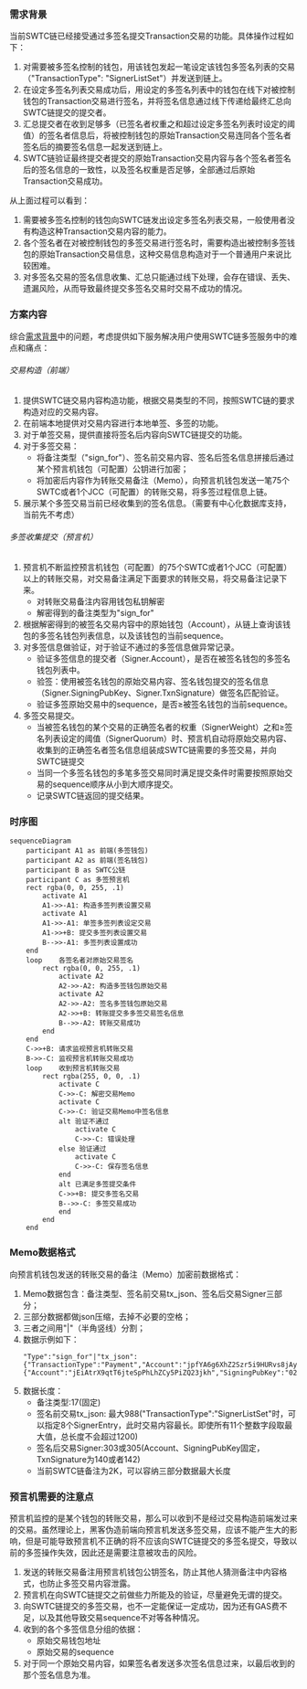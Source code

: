 ### 需求背景
当前SWTC链已经接受通过多签名提交Transaction交易的功能。具体操作过程如下：
1. 对需要被多签名控制的钱包，用该钱包发起一笔设定该钱包多签名列表的交易（"TransactionType": "SignerListSet"）并发送到链上。
2. 在设定多签名列表交易成功后，用设定的多签名列表中的钱包在线下对被控制钱包的Transaction交易进行签名，并将签名信息通过线下传递给最终汇总向SWTC链提交的提交者。
3. 汇总提交者在收到足够多（已签名者权重之和超过设定多签名列表时设定的阈值）的签名者信息后，将被控制钱包的原始Transaction交易连同各个签名者签名后的摘要签名信息一起发送到链上。
4. SWTC链验证最终提交者提交的原始Transaction交易内容与各个签名者签名后的签名信息的一致性，以及签名权重是否足够，全部通过后原始Transaction交易成功。

从上面过程可以看到：
1. 需要被多签名控制的钱包向SWTC链发出设定多签名列表交易，一般使用者没有构造这种Transaction交易内容的能力。
2. 各个签名者在对被控制钱包的多签交易进行签名时，需要构造出被控制多签钱包的原始Transaction交易信息，这种交易信息构造对于一个普通用户来说比较困难。
3. 对多签名交易的签名信息收集、汇总只能通过线下处理，会存在错误、丢失、遗漏风险，从而导致最终提交多签名交易时交易不成功的情况。

### 方案内容
综合[需求背景](#%e9%9c%80%e6%b1%82%e8%83%8c%e6%99%af)中的问题，考虑提供如下服务解决用户使用SWTC链多签服务中的难点和痛点：

###### 交易构造（前端）
1. 提供SWTC链交易内容构造功能，根据交易类型的不同，按照SWTC链的要求构造对应的交易内容。
2. 在前端本地提供对交易内容进行本地单签、多签的功能。
3. 对于单签交易，提供直接将签名后内容向SWTC链提交的功能。
4. 对于多签交易：
   * 将备注类型（"sign_for"）、签名前交易内容、签名后签名信息拼接后通过某个预言机钱包（可配置）公钥进行加密；
   * 将加密后内容作为转账交易备注（Memo），向预言机钱包发送一笔75个SWTC或者1个JCC（可配置）的转账交易，将多签过程信息上链。
5. 展示某个多签交易当前已经收集到的签名信息。（需要有中心化数据库支持，当前先不考虑）
###### 多签收集提交（预言机）
1. 预言机不断监控预言机钱包（可配置）的75个SWTC或者1个JCC（可配置）以上的转账交易，对交易备注满足下面要求的转账交易，将交易备注记录下来。
   *  对转账交易备注内容用钱包私钥解密
   *  解密得到的备注类型为"sign_for"
2. 根据解密得到的被签名交易内容中的原始钱包（Account），从链上查询该钱包的多签名钱包列表信息，以及该钱包的当前sequence。
3. 对多签信息做验证，对于验证不通过的多签信息做异常记录。
   *  验证多签信息的提交者（Signer.Account），是否在被签名钱包的多签名钱包列表中。
   *  验签：使用被签名钱包的原始交易内容、签名钱包提交的签名信息（Signer.SigningPubKey、Signer.TxnSignature）做签名匹配验证。
   *  验证多签原始交易中的sequence，是否≥被签名钱包的当前sequence。
4. 多签交易提交。
   *  当被签名钱包的某个交易的正确签名者的权重（SignerWeight）之和≥签名列表设定的阈值（SignerQuorum）时、预言机自动将原始交易内容、收集到的正确签名者签名信息组装成SWTC链需要的多签交易，并向SWTC链提交
   *  当同一个多签名钱包的多笔多签交易同时满足提交条件时需要按照原始交易的sequence顺序从小到大顺序提交。
   *  记录SWTC链返回的提交结果。
### 时序图
```mermaid
sequenceDiagram
    participant A1 as 前端(多签钱包) 
    participant A2 as 前端(签名钱包) 
    participant B as SWTC公链
    participant C as 多签预言机
    rect rgba(0, 0, 255, .1)
        activate A1
        A1->>-A1: 构造多签列表设置交易
        activate A1
        A1->>-A1: 单签多签列表设定交易
        A1->>+B: 提交多签列表设置交易
        B-->>-A1: 多签列表设置成功
    end
    loop    各签名者对原始交易签名
        rect rgba(0, 0, 255, .1)
            activate A2
            A2->>-A2: 构造多签钱包原始交易
            activate A2
            A2->>-A2: 签名多签钱包原始交易
            A2->>+B: 转账提交多多签交易签名信息
            B-->>-A2: 转账交易成功
        end
    end
    C->>+B: 请求监视预言机转账交易
    B->>-C: 监视预言机转账交易成功
    loop    收到预言机转账交易
        rect rgba(255, 0, 0, .1)
            activate C
            C->>-C: 解密交易Memo
            activate C
            C->>-C: 验证交易Memo中签名信息
            alt 验证不通过
                activate C
                C->>-C: 错误处理
            else 验证通过
                activate C
                C->>-C: 保存签名信息
            end
            alt 已满足多签提交条件
            C->>+B: 提交多签名交易
            B-->>-C: 多签交易成功
            end
        end
    end
```
### Memo数据格式
向预言机钱包发送的转账交易的备注（Memo）加密前数据格式：
1. Memo数据包含：备注类型、签名前交易tx_json、签名后交易Signer三部分；
2. 三部分数据都做json压缩，去掉不必要的空格；
3. 三者之间用"|"（半角竖线）分割；
4. 数据示例如下：
   ```
   "Type":"sign_for"|"tx_json":{"TransactionType":"Payment","Account":"jpfYA6g6XhZ2Szr5i9HURvs8jAybYbZmcA","Destination":"jUYaanwMxMvCqmmZz6tyUtnMnmmwLaikbZ","Amount":41000000,"Sequence":23,"Fee":20,"SigningPubKey":""}|"Signer":{"Account":"jEiAtrX9qtT6jteSpPhLhZCy5PiZQ23jkh","SigningPubKey":"02AFAB78AF0D557D55822B8B6AB2F74B89B91B8FC5C3DF10D701B485AE90BD2622","TxnSignature":"3045022100E070733238F2786EAD2E61F126380F06CB2B29FB9593B8B17BB34A9080ABF14D022020AFF8F812C38F8B05E70D1AC24610D93CE58C532CF9DCD73D5C857CAF3596EC"}
   ```
5. 数据长度：
   * 备注类型:17(固定)
   * 签名前交易tx_json: 最大988("TransactionType":"SignerListSet"时，可以指定8个SignerEntry，此时交易内容最长。即使所有11个整数字段取最大值，总长度不会超过1200)
   * 签名后交易Signer:303或305(Account、SigningPubKey固定，TxnSignature为140或者142)
   * 当前SWTC链备注为2K，可以容纳三部分数据最大长度

### 预言机需要的注意点
预言机监控的是某个钱包的转账交易，那么可以收到不是经过交易构造前端发过来的交易。虽然理论上，黑客伪造前端向预言机发送多签交易，应该不能产生大的影响，但是可能导致预言机不正确的将不应该向SWTC链提交的多签名提交，导致以前的多签操作失效，因此还是需要注意被攻击的风险。
1. 发送的转账交易备注用预言机钱包公钥签名，防止其他人猜测备注中内容格式，也防止多签交易内容泄露。
2. 预言机在向SWTC链提交之前做些力所能及的验证，尽量避免无谓的提交。
3. 向SWTC链提交的多签交易，也不一定能保证一定成功，因为还有GAS费不足，以及其他导致交易sequence不对等各种情况。
4. 收到的各个多签信息分组的依据：
   * 原始交易钱包地址
   * 原始交易的sequence
5. 对于同一个原始交易内容，如果签名者发送多次签名信息过来，以最后收到的那个签名信息为准。
